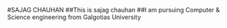 #SAJAG CHAUHAN
##This is sajag chauhan 
##I am pursuing Computer & Science engineering from Galgotias University
